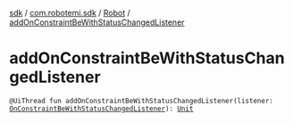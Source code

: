 [sdk](../../index.md) / [com.robotemi.sdk](../index.md) / [Robot](index.md) / [addOnConstraintBeWithStatusChangedListener](./add-on-constraint-be-with-status-changed-listener.md)

# addOnConstraintBeWithStatusChangedListener

`@UiThread fun addOnConstraintBeWithStatusChangedListener(listener: `[`OnConstraintBeWithStatusChangedListener`](../../com.robotemi.sdk.listeners/-on-constraint-be-with-status-changed-listener/index.md)`): `[`Unit`](https://kotlinlang.org/api/latest/jvm/stdlib/kotlin/-unit/index.html)